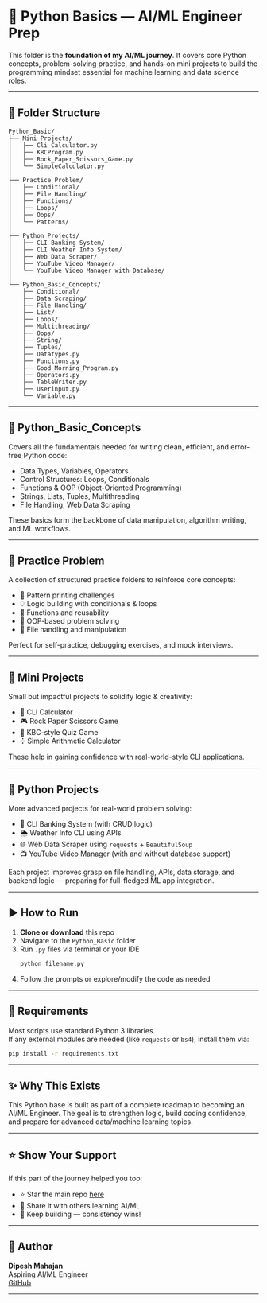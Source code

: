 
# 🐍 Python Basics — AI/ML Engineer Prep

This folder is the **foundation of my AI/ML journey**. It covers core Python concepts, problem-solving practice, and hands-on mini projects to build the programming mindset essential for machine learning and data science roles.

---

## 📁 Folder Structure

```
Python_Basic/
├── Mini Projects/
│   ├── Cli Calculator.py
│   ├── KBCProgram.py
│   ├── Rock_Paper_Scissors_Game.py
│   └── SimpleCalculator.py
│
├── Practice Problem/
│   ├── Conditional/
│   ├── File Handling/
│   ├── Functions/
│   ├── Loops/
│   ├── Oops/
│   └── Patterns/
│
├── Python Projects/
│   ├── CLI Banking System/
│   ├── CLI Weather Info System/
│   ├── Web Data Scraper/
│   ├── YouTube Video Manager/
│   └── YouTube Video Manager with Database/
│
└── Python_Basic_Concepts/
    ├── Conditional/
    ├── Data Scraping/
    ├── File Handling/
    ├── List/
    ├── Loops/
    ├── Multithreading/
    ├── Oops/
    ├── String/
    ├── Tuples/
    ├── Datatypes.py
    ├── Functions.py
    ├── Good_Morning_Program.py
    ├── Operators.py
    ├── TableWriter.py
    ├── Userinput.py
    └── Variable.py
```

---

## 🧠 Python_Basic_Concepts

Covers all the fundamentals needed for writing clean, efficient, and error-free Python code:

- Data Types, Variables, Operators  
- Control Structures: Loops, Conditionals  
- Functions & OOP (Object-Oriented Programming)  
- Strings, Lists, Tuples, Multithreading  
- File Handling, Web Data Scraping  

These basics form the backbone of data manipulation, algorithm writing, and ML workflows.

---

## 🔄 Practice Problem

A collection of structured practice folders to reinforce core concepts:

- 🔣 Pattern printing challenges  
- 💡 Logic building with conditionals & loops  
- 🧩 Functions and reusability  
- 🧠 OOP-based problem solving  
- 📂 File handling and manipulation  

Perfect for self-practice, debugging exercises, and mock interviews.

---

## 🧪 Mini Projects

Small but impactful projects to solidify logic & creativity:

- 🧮 CLI Calculator  
- 🎮 Rock Paper Scissors Game  
- 🧠 KBC-style Quiz Game  
- ➗ Simple Arithmetic Calculator  

These help in gaining confidence with real-world-style CLI applications.

---

## 💼 Python Projects

More advanced projects for real-world problem solving:

- 🏦 CLI Banking System (with CRUD logic)  
- 🌦️ Weather Info CLI using APIs  
- 🌐 Web Data Scraper using `requests` + `BeautifulSoup`  
- 📺 YouTube Video Manager (with and without database support)  

Each project improves grasp on file handling, APIs, data storage, and backend logic — preparing for full-fledged ML app integration.

---

## ▶️ How to Run

1. **Clone or download** this repo  
2. Navigate to the `Python_Basic` folder  
3. Run `.py` files via terminal or your IDE  
   ```bash
   python filename.py
   ```
4. Follow the prompts or explore/modify the code as needed

---

## 🔧 Requirements

Most scripts use standard Python 3 libraries.  
If any external modules are needed (like `requests` or `bs4`), install them via:

```bash
pip install -r requirements.txt
```

---

## ✨ Why This Exists

This Python base is built as part of a complete roadmap to becoming an AI/ML Engineer. The goal is to strengthen logic, build coding confidence, and prepare for advanced data/machine learning topics.

---

## ⭐ Show Your Support

If this part of the journey helped you too:

- ⭐ Star the main repo [here](https://github.com/dipesh26/AI-ML-Engineer-Prep)  
- 🔗 Share it with others learning AI/ML  
- 🧱 Keep building — consistency wins!

---

## 👤 Author

**Dipesh Mahajan**  
Aspiring AI/ML Engineer  
[GitHub](https://github.com/dipesh26)

---
